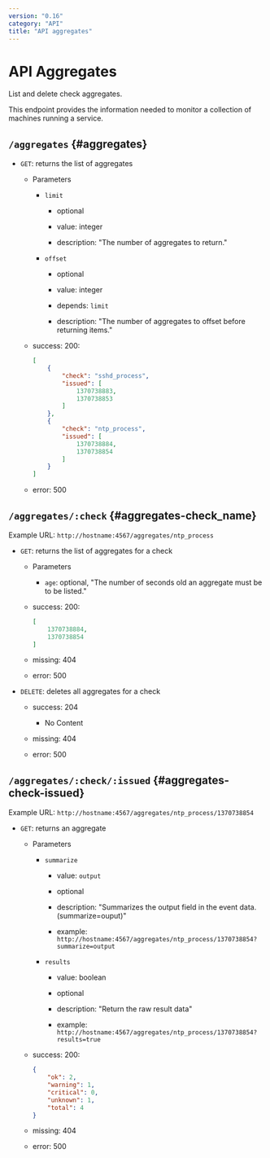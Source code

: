 ```yaml
---
version: "0.16"
category: "API"
title: "API aggregates"
---
```


# API Aggregates

List and delete check aggregates.

This endpoint provides the information needed to monitor a collection
of machines running a service.

## `/aggregates` {#aggregates}

* `GET`: returns the list of aggregates

  - Parameters

    - `limit`

      - optional

      - value: integer

      - description: "The number of aggregates to return."

    - `offset`

      - optional

      - value: integer

      - depends: `limit`

      - description: "The number of aggregates to offset before returning items."

  - success: 200:

    ~~~ json
    [
        {
            "check": "sshd_process",
            "issued": [
                1370738883,
                1370738853
            ]
        },
        {
            "check": "ntp_process",
            "issued": [
                1370738884,
                1370738854
            ]
        }
    ]
    ~~~

  - error: 500

## `/aggregates/:check` {#aggregates-check_name}

Example URL: `http://hostname:4567/aggregates/ntp_process`

* `GET`: returns the list of aggregates for a check

  - Parameters
    - `age`: optional, "The number of seconds old an aggregate must be to be listed."

  - success: 200:

    ~~~ json
    [
        1370738884,
        1370738854
    ]
    ~~~

  - missing: 404

  - error: 500

* `DELETE`: deletes all aggregates for a check

  - success: 204
    - No Content

  - missing: 404

  - error: 500

## `/aggregates/:check/:issued` {#aggregates-check-issued}

Example URL: `http://hostname:4567/aggregates/ntp_process/1370738854`

* `GET`: returns an aggregate

  - Parameters

    - `summarize`

      - value: `output`

      - optional

      - description: "Summarizes the output field in the event data. (summarize=ouput)"

      - example: `http://hostname:4567/aggregates/ntp_process/1370738854?summarize=output`

    - `results`

      - value: boolean

      - optional

      - description: "Return the raw result data"

      - example: `http://hostname:4567/aggregates/ntp_process/1370738854?results=true`

  - success: 200:

    ~~~ json
    {
        "ok": 2,
        "warning": 1,
        "critical": 0,
        "unknown": 1,
        "total": 4
    }
    ~~~

  - missing: 404

  - error: 500
